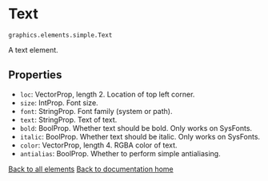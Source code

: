 # Text

`graphics.elements.simple.Text`

A text element.

## Properties

* `loc`: VectorProp, length 2. Location of top left corner.
* `size`: IntProp. Font size.
* `font`: StringProp. Font family (system or path).
* `text`: StringProp. Text of text.
* `bold`: BoolProp. Whether text should be bold. Only works on SysFonts.
* `italic`: BoolProp. Whether text should be italic. Only works on SysFonts.
* `color`: VectorProp, length 4. RGBA color of text.
* `antialias`: BoolProp. Whether to perform simple antialiasing.

[Back to all elements][elements]
[Back to documentation home][home]

[home]: https://medilocus.github.io/graphic_videos/
[elements]: https://medilocus.github.io/graphic_videos/elements
